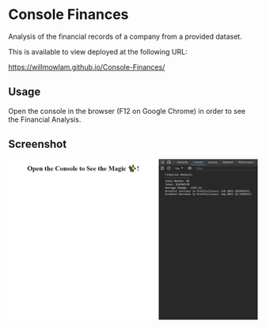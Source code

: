 # Console Finances

Analysis of the financial records of a company from a provided dataset.

This is available to view deployed at the following URL:

https://willmowlam.github.io/Console-Finances/

## Usage

Open the console in the browser (F12 on Google Chrome) in order to see the Financial Analysis.

## Screenshot

![RPS-Example-Picture](assets/images/console-finances-screenshot.png)
